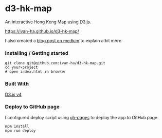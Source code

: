 # d3-hk-map

An interactive Hong Kong Map using D3.js.

https://ivan-ha.github.io/d3-hk-map/

I also created a [blog post on medium](https://medium.com/@ivan.ha/using-d3-js-to-plot-an-interactive-map-34fbea76bd78) to explain a bit more.

### Installing / Getting started

```shell
git clone git@github.com:ivan-ha/d3-hk-map.git
cd your-project
# open index.html in browser
```

### Built With
[D3.js v4](https://d3js.org)

### Deploy to GitHub page

I configured deploy script using [gh-pages](https://github.com/tschaub/gh-pages) to deploy the app to GitHub page

```shell
npm install
npm run deploy
```
